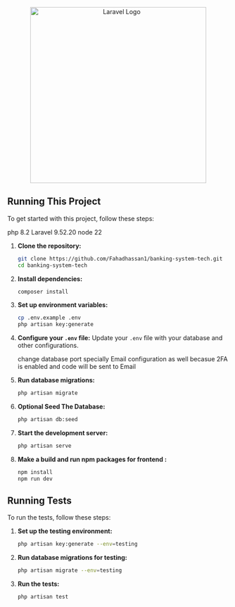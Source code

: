 <p align="center"><a href="https://laravel.com" target="_blank"><img src="https://raw.githubusercontent.com/laravel/art/master/logo-lockup/5%20SVG/2%20CMYK/1%20Full%20Color/laravel-logolockup-cmyk-red.svg" width="400" alt="Laravel Logo"></a></p>

## Running This Project

To get started with this project, follow these steps:

php 8.2
Laravel 9.52.20
node 22

1. **Clone the repository:**
    ```bash
    git clone https://github.com/Fahadhassan1/banking-system-tech.git
    cd banking-system-tech
    ```

2. **Install dependencies:**
    ```bash
    composer install
    ```

3. **Set up environment variables:**
    ```bash
    cp .env.example .env
    php artisan key:generate
    ```

4. **Configure your `.env` file:**
    Update your `.env` file with your database and other configurations.
    
    change database port specially 
    Email configuration as well becasue 2FA is enabled and code will be sent to Email

5. **Run database migrations:**
    ```bash
    php artisan migrate
    ```    
6. **Optional Seed The Database:**
     ```bash
    php artisan db:seed 
    ``` 

6. **Start the development server:**
    ```bash
    php artisan serve
    ```
7.  **Make a build and run npm packages for frontend :**
    ```bash
    npm install
    npm run dev
    ```   

## Running Tests

To run the tests, follow these steps:

1. **Set up the testing environment:**
    ```bash
    php artisan key:generate --env=testing
    ```

2. **Run database migrations for testing:**
    ```bash
    php artisan migrate --env=testing
    ```

3. **Run the tests:**
    ```bash
    php artisan test
    ```
